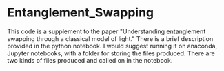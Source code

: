 # Entanglement_Swapping

This code is a supplement to the paper "Understanding entanglement swapping through a classical model of light." There is a brief description provided in the python notebook. I would suggest running it on anaconda, Jupyter notebooks, with a folder for storing the files produced. There are two kinds of files produced and called on in the notebook. 
